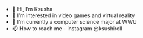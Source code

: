 - 👋 Hi, I’m Ksusha
- 👀 I’m interested in video games and virtual reality
- 🌱 I’m currently a computer science major at WWU
- 📫 How to reach me - instagram @ksushiroll

<!---
ksushiroll/ksushiroll is a ✨ special ✨ repository because its `README.md` (this file) appears on your GitHub profile.
You can click the Preview link to take a look at your changes.
--->
